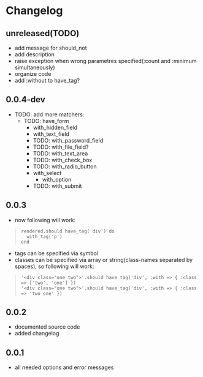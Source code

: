 Changelog
=========

unreleased(TODO)
----------------

* add message for should\_not
* add description
* raise exception when wrong parametres specified(:count and :minimum simultaneously)
* organize code
* add :without to have\_tag?

0.0.4-dev
---------

* TODO: add more matchers:
  * TODO: have\_form
    * with\_hidden\_field
    * with\_text\_field
    * TODO: with\_password\_field
    * TODO: with\_file\_field?
    * TODO: with\_text\_area
    * TODO: with\_check\_box
    * TODO: with\_radio\_button
    * with\_select
      * with\_option
    * TODO: with\_submit

0.0.3
-----

* now following will work:

>     rendered.should have_tag('div') do
>       with_tag('p')
>     end

* tags can be specified via symbol
* classes can be specified via array or string(class-names separated by spaces), so following will work:

>     '<div class="one two">'.should have_tag('div', :with => { :class => ['two', 'one'] })
>     '<div class="one two">'.should have_tag('div', :with => { :class => 'two one' })

0.0.2
------

* documented source code
* added changelog

0.0.1
------

* all needed options and error messages
